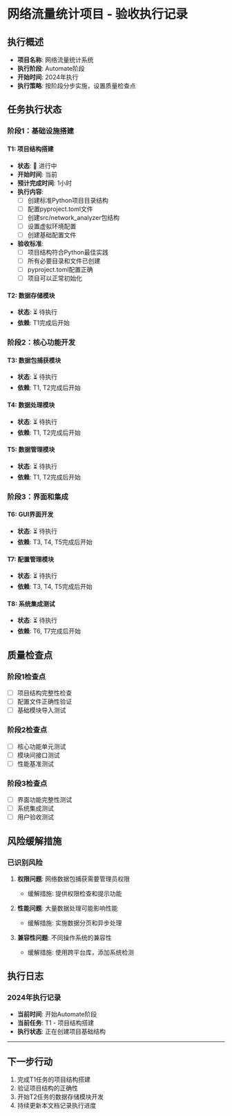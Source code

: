 # 网络流量统计项目 - 验收执行记录

## 执行概述
- **项目名称**: 网络流量统计系统
- **执行阶段**: Automate阶段
- **开始时间**: 2024年执行
- **执行策略**: 按阶段分步实施，设置质量检查点

## 任务执行状态

### 阶段1：基础设施搭建
#### T1: 项目结构搭建
- **状态**: 🔄 进行中
- **开始时间**: 当前
- **预计完成时间**: 1小时
- **执行内容**:
  - [ ] 创建标准Python项目目录结构
  - [ ] 配置pyproject.toml文件
  - [ ] 创建src/network_analyzer包结构
  - [ ] 设置虚拟环境配置
  - [ ] 创建基础配置文件
- **验收标准**:
  - [ ] 项目结构符合Python最佳实践
  - [ ] 所有必要目录和文件已创建
  - [ ] pyproject.toml配置正确
  - [ ] 项目可以正常初始化

#### T2: 数据存储模块
- **状态**: ⏳ 待执行
- **依赖**: T1完成后开始

### 阶段2：核心功能开发
#### T3: 数据包捕获模块
- **状态**: ⏳ 待执行
- **依赖**: T1, T2完成后开始

#### T4: 数据处理模块
- **状态**: ⏳ 待执行
- **依赖**: T1, T2完成后开始

#### T5: 数据管理模块
- **状态**: ⏳ 待执行
- **依赖**: T1, T2完成后开始

### 阶段3：界面和集成
#### T6: GUI界面开发
- **状态**: ⏳ 待执行
- **依赖**: T3, T4, T5完成后开始

#### T7: 配置管理模块
- **状态**: ⏳ 待执行
- **依赖**: T3, T4, T5完成后开始

#### T8: 系统集成测试
- **状态**: ⏳ 待执行
- **依赖**: T6, T7完成后开始

## 质量检查点

### 阶段1检查点
- [ ] 项目结构完整性检查
- [ ] 配置文件正确性验证
- [ ] 基础模块导入测试

### 阶段2检查点
- [ ] 核心功能单元测试
- [ ] 模块间接口测试
- [ ] 性能基准测试

### 阶段3检查点
- [ ] 界面功能完整性测试
- [ ] 系统集成测试
- [ ] 用户验收测试

## 风险缓解措施

### 已识别风险
1. **权限问题**: 网络数据包捕获需要管理员权限
   - 缓解措施: 提供权限检查和提示功能
   
2. **性能问题**: 大量数据处理可能影响性能
   - 缓解措施: 实施数据分页和异步处理
   
3. **兼容性问题**: 不同操作系统的兼容性
   - 缓解措施: 使用跨平台库，添加系统检测

## 执行日志

### 2024年执行记录
- **当前时间**: 开始Automate阶段
- **当前任务**: T1 - 项目结构搭建
- **执行状态**: 正在创建项目基础结构

---

## 下一步行动
1. 完成T1任务的项目结构搭建
2. 验证项目结构的正确性
3. 开始T2任务的数据存储模块开发
4. 持续更新本文档记录执行进度